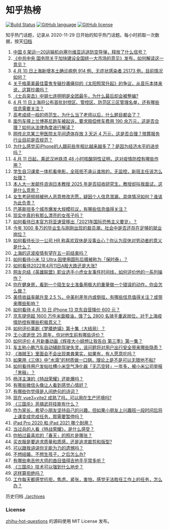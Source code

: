 # 知乎热榜
[![Build Status](https://github.com/ToWeLong/zhihu-hot-questions/workflows/CI/badge.svg)](https://github.com/ToWeLong/zhihu-hot-questions/actions)
[![GitHub language](https://img.shields.io/badge/language-golang-orange.svg)](https://golang.org/)
[![GitHub license](https://img.shields.io/github/license/ToWeLong/zhihu-hot-questions)](https://github.com/ToWeLong/zhihu-hot-questions/blob/main/LICENSE)

知乎热门话题，记录从 2020-11-29 日开始的知乎热门话题。每小时抓取一次数据，按天[归档](./archives)

<!-- BEGIN -->

1. [中国 6 架运—20运输机向塞尔维亚运送防空导弹，释放了什么信号？](https://www.zhihu.com/question/527119096)
1. [《中共中央 国务院关于加快建设全国统一大市场的意见》发布，如何解读这一意见？](https://www.zhihu.com/question/527125040)
1. [4 月 10 日上海新增本土确诊病例 914 例、无症状感染者 25173 例，目前情况如何？](https://www.zhihu.com/question/527212478)
1. [关于格莱美最佳雷鬼专辑抄袭痛仰的《太阳照常升起》的争议，从音乐本体来说，这算抄袭吗？](https://www.zhihu.com/question/526299023)
1. [《士兵突击》中钢七连明明是全团最牛，为什么最后却会被整编?](https://www.zhihu.com/question/330634520)
1. [4 月 11 日上海将公布首批封控区、管控区、防范区三区管理名单，还有哪些信息需要关注？](https://www.zhihu.com/question/527232672)
1. [高考成绩一般的师范生，为什么当了老师以后，什么题目都会了？](https://www.zhihu.com/question/378142443)
1. [面包车撞上兰博基尼跑车被起诉，要求赔偿修车费用 190 余万元，这是否合理？如何从法律角度进行解读？](https://www.zhihu.com/question/527216261)
1. [网传北京某三甲医院太平间遗体存放 3 天近 4 万元，这是否合理？殡葬服务行业目前是否规范？](https://www.zhihu.com/question/526866625)
1. [为什么感觉买iPhone的人跟前些年相比越来越多了？是因为经济水平的进步吗？](https://www.zhihu.com/question/527088204)
1. [4 月 11 日起，乘武汉地铁须 48 小时核酸阴性证明，这对疫情防控有哪些作用？](https://www.zhihu.com/question/527216899)
1. [学生自习课拿一体机看电影，全班拒不承认谁放的，无监控，新班主任该怎么处理？](https://www.zhihu.com/question/447873108)
1. [本人大一发邮件咨询日本教授 2025 年是否招收研究生，教授却叫我面试，这是什么意思？](https://www.zhihu.com/question/526669724)
1. [女生考研频频被他人恶意修改志愿，疑因个人信息泄漏，具体情况如何？谁该为此负责？](https://www.zhihu.com/question/527223061)
1. [巴基斯坦多个城市爆发大规模抗议，有哪些信息值得关注？](https://www.zhihu.com/question/525966847)
1. [现实中真的有那么漂亮的女孩子吗？](https://www.zhihu.com/question/65562234)
1. [如何看待日本官方将亚速营移出「2021年国际恐怖主义要览」？](https://www.zhihu.com/question/526986934)
1. [今年 1000 多万的毕业生与刚刚出现的裁员潮，社会中是否还存在足够的就业岗位？](https://www.zhihu.com/question/526659813)
1. [如何看待长沙一公司 HR 称喜欢双休是没事业心？你认为双休对劳动者的意义是什么？](https://www.zhihu.com/question/527058121)
1. [上海的这波疫情有望在五一前结束吗？](https://www.zhihu.com/question/526631490)
1. [如何看待小米 12 Ultra 因使用圆形后摄被称为「保时泰」？](https://www.zhihu.com/question/527039681)
1. [如何看待2022年4月11日A股大跌还是大涨?](https://www.zhihu.com/question/527152911)
1. [网友总结《英雄联盟》职业选手小虎女友事件时间线，如何评价他的一系列操作？](https://www.zhihu.com/question/527242475)
1. [你在健身房，看到一个陌生女士准备用极大的重量做一个错误的动作，你会怎么做？](https://www.zhihu.com/question/519357252)
1. [美债收益率飙升至 2.5 %，中美利差年内或倒挂，有哪些信息值得关注？或带来哪些影响？](https://www.zhihu.com/question/524771072)
1. [如何看待 4 月 10 日 iPhone 13 京东自营降价 600 元？](https://www.zhihu.com/question/526692532)
1. [京东提供超 1600 万件米面粮油，饿了么 2800 名骑手重返岗位，对于上海疫情防控有哪些积极意义？](https://www.zhihu.com/question/527097035)
1. [如何评价美剧《梦魇绝镇》第十集（大结局）？](https://www.zhihu.com/question/527097253)
1. [王小波逝世 25 周年，你对他生前有哪些评价？](https://www.zhihu.com/question/527232976)
1. [如何评价 4 月新番动画《辉夜大小姐想让我告白 第三季》第一集？](https://www.zhihu.com/question/526680980)
1. [车主称小鹏汽车自动辅助驾驶失灵，该问题将对用户出行安全带来哪些隐患？](https://www.zhihu.com/question/527240687)
1. [《海贼王》里面会不会出现粪粪果实，如果有，有人愿意吃吗？](https://www.zhihu.com/question/333299525)
1. [如果用《三体》中"水滴"的材质做一口锅，理论上是不是可以无限地不粘?](https://www.zhihu.com/question/526486028)
1. [如何看待用户发帖吐槽小米空气净化器「无芯空转」一年多，被小米公司举报「黑稿」？](https://www.zhihu.com/question/526929209)
1. [杨洋主演的《特战荣耀》还能爆吗？](https://www.zhihu.com/question/418720654)
1. [有哪些微信头像让人看到感觉心情好？](https://www.zhihu.com/question/336394378)
1. [有哪些你觉得是人间绝句的诗词？](https://www.zhihu.com/question/287378875)
1. [现在 vue3+vite2 成熟了吗，可以用在生产环境吗?](https://www.zhihu.com/question/471825415)
1. [《三国杀》恶搞武将技能有什么？](https://www.zhihu.com/question/345257954)
1. [作为家长，希望小朋友坚持自己的兴趣，但如果小朋友上兴趣班一段时间后将上课变成完成任务，那需要暂停吗？](https://www.zhihu.com/question/524359708)
1. [iPad Pro 2020 和 iPad 2021 哪个耐用？](https://www.zhihu.com/question/526258118)
1. [当过兵的人看《特战荣耀》，是什么感受？](https://www.zhihu.com/question/526192490)
1. [你拍过最喜欢的「春天」的照片是哪张？](https://www.zhihu.com/question/525630789)
1. [买衣服是要追求质量和质感，还是追求裁剪和版型?](https://www.zhihu.com/question/524185789)
1. [可以跟我讲讲你无能为力的遗憾吗？](https://www.zhihu.com/question/527221558)
1. [不想结婚，不想生孩子，之后怎么办?](https://www.zhihu.com/question/527232052)
1. [有哪些电吉他大师的曲目值得吉他手平常多听？](https://www.zhihu.com/question/30534139)
1. [《三国杀》技术可以强到什么地步？](https://www.zhihu.com/question/412157192)
1. [这样算拒绝吗？](https://www.zhihu.com/question/527217188)
1. [工作每天都感觉抗拒，焦虑，紧张，害怕，感觉无法胜任工作上的任务，怎么办？](https://www.zhihu.com/question/526757844)

<!-- END -->

历史归档 [./archives](./archives)


### License
[zhihu-hot-questions](https://github.com/towelong/zhihu-hot-questions) 的源码使用 MIT License 发布。